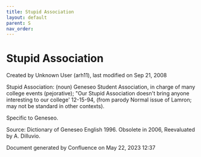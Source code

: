 ```yaml
---
title: Stupid Association
layout: default
parent: S
nav_order:
---
```


# Stupid Association

Created by  Unknown User (arh11), last modified on Sep 21, 2008

Stupid Association: (noun) Geneseo Student Association, in charge of many college events (pejorative); &quot;Our Stupid Association doesn't bring anyone interesting to our college' 12-15-94, (from parody Normal issue of Lamron; may not be standard in other contexts). 

Specific to Geneseo. 

Source: Dictionary of Geneseo English 1996. Obsolete in 2006, Reevaluated by A. Dilluvio.

Document generated by Confluence on May 22, 2023 12:37


